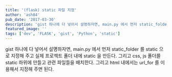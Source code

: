```yaml
---
title: '(flask) static 파일 지정'
author: 'ash84'
pub_date: '2017-03-30'
description: 'gist 하나에 다 넣어서 설명하자면, main.py 에서 먼저 static_folder 를 static 으로 지정해 주고 실제 프로젝트 폴더 내에 static 을 만든다. 그리고 css, js 폴더를 static 하위에 만들고 관련 파일들을 배치한다. 그리고 html 내에서는 url_for 를 이용해서 지정해 주면 된다.'
featured_image: ''
tags: ['dev', 'FLASK', 'gist', 'Python', 'static']
---
```



<script src="https://gist.github.com/AhnSeongHyun/6847574.js"></script>

<span style="font-size: 11pt;">gist 하나에 다 넣어서 설명하자면, main.py 에서 먼저 static_folder 를 static 으로 지정해 주고 실제 프로젝트 폴더 내에 static 을 만든다. 그리고 css, js 폴더를 static 하위에 만들고 관련 파일들을 배치한다. 그리고 html 내에서는 url_for 를 이용해서 지정해 주면 된다. </span>



